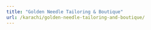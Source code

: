 ```yaml
---
title: "Golden Needle Tailoring & Boutique"
url: /karachi/golden-needle-tailoring-and-boutique/
---
```

